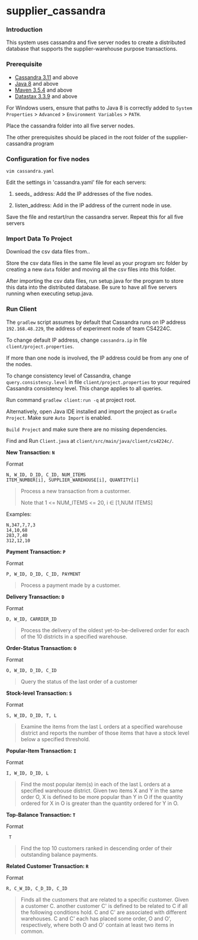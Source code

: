 # supplier_cassandra

### Introduction

This system uses cassandra and five server nodes to create a distributed database that supports the supplier-warehouse purpose transactions.

### Prerequisite
- [Cassandra 3.11](http://www.apache.org/dyn/closer.lua/cassandra/3.11.0/apache-cassandra-3.11.0-bin.tar.gz) and above
- [Java 8](http://www.oracle.com/technetwork/java/javase/downloads/jdk8-downloads-2133151.html) and above
- [Maven 3.5.4](https://maven.apache.org/download.cgi) and above
- [Datastax 3.3.9](https://academy.datastax.com/quick-downloads) and above

For Windows users, ensure that paths to Java 8 is correctly added to `System Properties` > `Advanced` > `Environment Variables` > `PATH`.

Place the cassandra folder into all five server nodes.

The other prerequisites should be placed in the root folder of the supplier-cassandra program

### Configuration for five nodes
```
vim cassandra.yaml
```
Edit the settings in 'cassandra.yaml' file for each servers:

1) seeds_ address: Add the IP addresses of the five nodes.
    
2) listen_address: Add in the IP address of the current node in use.

Save the file and restart/run the cassandra server. Repeat this for all five servers


### Import Data To Project

Download the csv data files from..

Store the csv data files in the same file level as your program src folder by creating a new `data` folder and moving all the csv files into this folder.

After importing the csv data files, run setup.java for the program to store this data into the distributed database. Be sure to have all five servers running when executing setup.java.

### Run Client

The `gradlew` script assumes by default that Cassandra runs on IP address `192.168.48.229`, the address of experiment node of team CS4224C. 

To change default IP address, change `cassandra.ip` in file `client/project.properties`. 

If more than one node is involved, the IP address could be from any one of the nodes.

To change consistency level of Cassandra, change `query.consistency.level` in file `client/project.properties` to your required Cassandra consistency level. This change applies to all queries.

Run command `gradlew client:run -q` at project root.

Alternatively, open Java IDE installed and import the project as `Gradle Project`. Make sure `Auto Import` is enabled.

`Build Project` and make sure there are no missing dependencies. 

Find and Run `Client.java` at `client/src/main/java/client/cs4224c/`. 


**New Transaction: `N`**

Format

    N, W_ID, D_ID, C_ID, NUM_ITEMS
	ITEM_NUMBER[i], SUPPLIER_WAREHOUSE[i], QUANTITY[i]
> Process a new transaction from a custormer.
> 
> Note that 1 <= NUM_ITEMS <= 20, i ∈ [1,NUM ITEMS]

Examples:

    N,347,7,7,3
    14,10,68
    283,7,40
    312,12,10


**Payment Transaction: `P`**

Format

    P, W_ID, D_ID, C_ID, PAYMENT

> Process a payment made by a customer.

**Delivery Transaction: `D`**

Format

    D, W_ID, CARRIER_ID

> Process the delivery of the oldest yet-to-be-delivered order for each of the 10
districts in a specified warehouse.   

**Order-Status Transaction: `O`**

Format

    O, W_ID, D_ID, C_ID

> Query the status of the last order of a customer

**Stock-level Transaction: `S`**

Format

    S, W_ID, D_ID, T, L

> Examine the items from the last L orders at a specified warehouse district and reports the number of those items that have a stock level below a specified threshold.

**Popular-Item Transaction: `I`**

Format

    I, W_ID, D_ID, L

> Find the most popular item(s) in each of the last L orders at a specified warehouse district. 
> Given two items X and Y in the same order O, X is defined to be more popular than Y in O if the quantity ordered for X in O is greater than the quantity ordered for Y in O.

**Top-Balance Transaction: `T`**

Format
     
     T     
> Find the top 10 customers ranked in descending order of their outstanding balance payments.

**Related Customer Transaction: `R`**

Format

    R, C_W_ID, C_D_ID, C_ID

> Finds all the customers that are related to a specific customer. Given a customer C. another customer C' is defined to be related to C if all the following conditions hold. C and C' are associated with different warehouses. C and C' each has placed some order, O and O', respectively, where both O and O' contain at least two items in common.